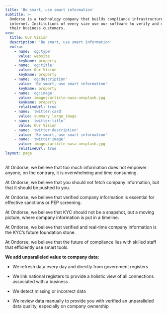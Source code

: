 ```yaml
---
title: 'Be smart, use smart information'
subtitle: >-
  Ondorse is a technology company that builds compliance infrastructure for the
  internet. Institutions of every size use our software to verify and monitor
  their business customers.
seo:
  title: Our Vision
  description: 'Be smart, use smart information'
  extra:
    - name: 'og:type'
      value: website
      keyName: property
    - name: 'og:title'
      value: Our Vision
      keyName: property
    - name: 'og:description'
      value: 'Be smart, use smart information'
      keyName: property
    - name: 'og:image'
      value: images/article-nasa-unsplash.jpg
      keyName: property
      relativeUrl: true
    - name: 'twitter:card'
      value: summary_large_image
    - name: 'twitter:title'
      value: Our Vision
    - name: 'twitter:description'
      value: 'Be smart, use smart information'
    - name: 'twitter:image'
      value: images/article-nasa-unsplash.jpg
      relativeUrl: true
layout: page
---
```

At Ondorse, we believe that too much information does not empower anyone, on the contrary, it is overwhelming and time consuming.

At Ondorse, we believe that you should not fetch company information, but that it should be pushed to you.

At Ondorse, we believe that verified company information is essential for effective sanctions or PEP screening.

At Ondorse, we believe that KYC should not be a snapshot, but a moving picture, where company information is put in a timeline.

At Ondorse, we believe that verified and real-time company information is the KYC’s future foundation stone.

At Ondorse, we believe that the future of compliance lies with skilled staff that efficiently use smart tools.

**We add unparalleled value to company data:**

*   We refresh data every day and directly from government registers

*   We link national registers to provide a holistic view of all connections associated with a business

*   We detect missing or incorrect data

*   We review data manually to provide you with verified an unparalleled data quality, especially on company ownership
